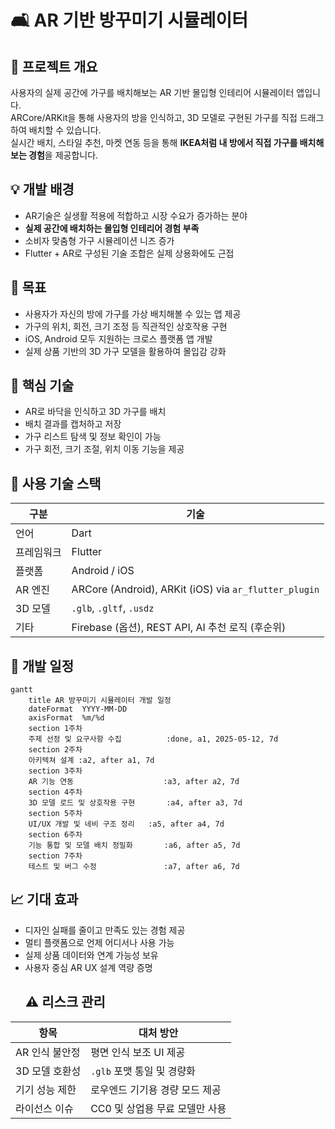 # 🛋️ AR 기반 방꾸미기 시뮬레이터
## 📌 프로젝트 개요
사용자의 실제 공간에 가구를 배치해보는 AR 기반 몰입형 인테리어 시뮬레이터 앱입니다.  
ARCore/ARKit을 통해 사용자의 방을 인식하고, 3D 모델로 구현된 가구를 직접 드래그하여 배치할 수 있습니다.  
실시간 배치, 스타일 추천, 마켓 연동 등을 통해 **IKEA처럼 내 방에서 직접 가구를 배치해보는 경험**을 제공합니다.
## 💡 개발 배경
- AR기술은 실생활 적용에 적합하고 시장 수요가 증가하는 분야
- **실제 공간에 배치하는 몰입형 인테리어 경험 부족**
- 소비자 맞춤형 가구 시뮬레이션 니즈 증가
- Flutter + AR로 구성된 기술 조합은 실제 상용화에도 근접
## 🎯 목표
- 사용자가 자신의 방에 가구를 가상 배치해볼 수 있는 앱 제공
- 가구의 위치, 회전, 크기 조정 등 직관적인 상호작용 구현
- iOS, Android 모두 지원하는 크로스 플랫폼 앱 개발
- 실제 상품 기반의 3D 가구 모델을 활용하여 몰입감 강화
## 🧪 핵심 기술
- AR로 바닥을 인식하고 3D 가구를 배치
- 배치 결과를 캡처하고 저장
- 가구 리스트 탐색 및 정보 확인이 가능
- 가구 회전, 크기 조절, 위치 이동 기능을 제공
## 🔧 사용 기술 스택
| 구분 | 기술 |
|------|------|
| 언어 | Dart |
| 프레임워크 | Flutter |
| 플랫폼 | Android / iOS |
| AR 엔진 | ARCore (Android), ARKit (iOS) via `ar_flutter_plugin` |
| 3D 모델 | `.glb`, `.gltf`, `.usdz` |
| 기타 | Firebase (옵션), REST API, AI 추천 로직 (후순위) |
## 📆 개발 일정
```mermaid
gantt
    title AR 방꾸미기 시뮬레이터 개발 일정
    dateFormat  YYYY-MM-DD
    axisFormat  %m/%d
    section 1주차
    주제 선정 및 요구사항 수집          :done, a1, 2025-05-12, 7d
    section 2주차
    아키텍쳐 설계 :a2, after a1, 7d 
    section 3주차
    AR 기능 연동                    :a3, after a2, 7d
    section 4주차
    3D 모델 로드 및 상호작용 구현       :a4, after a3, 7d
    section 5주차
    UI/UX 개발 및 네비 구조 정리   :a5, after a4, 7d
    section 6주차
    기능 통합 및 모델 배치 정밀화       :a6, after a5, 7d
    section 7주차
    테스트 및 버그 수정               :a7, after a6, 7d
```
## 📈 기대 효과
- 디자인 실패를 줄이고 만족도 있는 경험 제공
- 멀티 플랫폼으로 언제 어디서나 사용 가능
- 실제 상품 데이터와 연계 가능성 보유
- 사용자 중심 AR UX 설계 역량 증명
  ## ⚠️ 리스크 관리
| 항목 | 대처 방안 |
|------|------------|
| AR 인식 불안정 | 평면 인식 보조 UI 제공 |
| 3D 모델 호환성 | `.glb` 포맷 통일 및 경량화 |
| 기기 성능 제한 | 로우엔드 기기용 경량 모드 제공 |
| 라이선스 이슈 | CC0 및 상업용 무료 모델만 사용 |
















